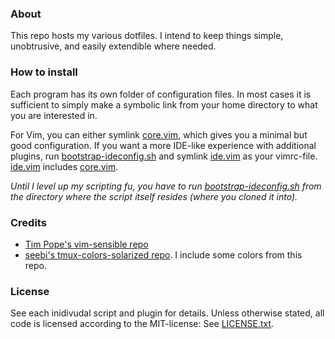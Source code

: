 ### About

This repo hosts my various dotfiles. I intend to keep things simple, unobtrusive,
and easily extendible where needed.

### How to install

Each program has its own folder of configuration files. In most cases it is
sufficient to simply make a symbolic link from your home directory to what
you are interested in.

For Vim, you can either symlink [core.vim](./vim/core.vim), which gives you a
minimal but good configuration. If you want a more IDE-like experience with
additional plugins, run [bootstrap-ideconfig.sh](./vim/bootstrap-ideconfig.sh)
and symlink [ide.vim](vim/ide.vim) as your vimrc-file.
[ide.vim](./vim/ide.vim) includes [core.vim](./vim/core.vim).

<em>Until I level up my scripting fu, you have to run [bootstrap-ideconfig.sh](./vim/bootstrap-ideconfig.sh)
from the directory where the script itself resides (where you cloned it into).</em>

### Credits

* [Tim Pope&apos;s vim-sensible repo](https://github.com/tpope/vim-sensible)
* [seebi's tmux-colors-solarized repo](https://github.com/seebi/tmux-colors-solarized). I include some
colors from this repo.

### License

See each inidivudal script and plugin for details. Unless otherwise stated,
all code is licensed according to the MIT-license:
See [LICENSE.txt](./LICENSE.txt).
